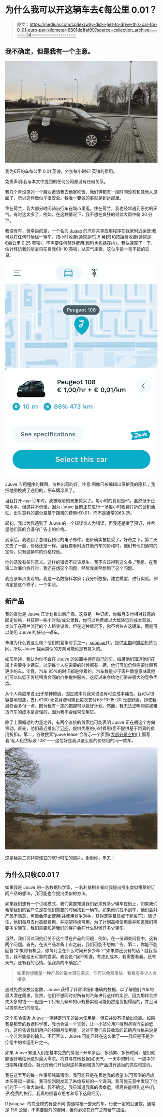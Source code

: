 # 为什么我可以开这辆车去€每公里 0.01？

> 原文：<https://medium.com/codex/why-did-i-get-to-drive-this-car-for-0-01-euro-per-kilometer-6801de1faf99?source=collection_archive---------14----------------------->

## 我不确定，但是我有一个主意。

![](img/f96a3879b57b1d8d33dfd09ef9ed0634.png)

我为€开的车每公里 0.01 英镑，外加每小时€1 英镑的费用。

免责声明:我与本文中提到的任何公司都没有任何关系。

我几个月没见的一个朋友邀请我去他家吃饭。我们俩都有一段时间没有和其他人见面了，所以这样做似乎很安全。我唯一要做的事就是到达那里。

住在荷兰，我大部分时间骑自行车在城市里逛。住在荷兰，我也经常遇到恶劣的天气。有时这太多了，例如，在这种情况下，我不想在疯狂的倾盆大雨中骑 20 分钟。

我没有车，但幸运的是，一个名为 [Juuve](https://juuve.nl/) 的汽车共享应用程序在我家附近运营:我可以在任何时候租一辆车，按小时收费(通常是€2.5 英镑)和按距离收费(通常是€每公里 0.25 英镑)，不需要任何额外费用(燃料也包括在内)。我快速算了一下，估计拜访我的朋友将花费我€8-10 英镑，从天气来看，这似乎是一笔不错的交易。

![](img/6fb30c3ccbfd4c5d505f716afc6275c1.png)

Juuve 应用程序的截图，价格出奇的好。注意:图像已被编辑以保护我的隐私；我把地图换成了通用的，把车牌涂黑了。

当我打开 app 订车时，我被眼前的景象惊呆了。每小时的费用是€1，虽然低于正常水平，但这并不奇怪，因为 Juuve 目前正在进行一场每小时收费打折的营销活动。出乎意料的部分是基于距离的费用:€0.01，而不是通常的€0.25。

起初，我以为我遇到了 Juuve 的一个错误或人为错误，但我还是做了预订，并希望他们真的会遵守广告上的价格。

到家后，我收到了总结我预订的电子邮件。出价确实被接受了。好奇之下，第二天又去了一趟，价格还是一样。当我查看附近其他汽车的价格时，他们有他们通常的定价，只有这辆车的价格较低。

他的话没有任何意义。这样的错误不应该发生。我不应该得到这么多，”我想。在我第二次廉价旅行时，我还在想这个问题，然后我突然想到了这个问题。

我应该早点发现的。我是一名数据科学家；我分析数据，建立模型，进行实验。*那*肯定是这个样子。一个实验。

## 新产品

我的直觉是 Juuve 正计划推出新产品。这将是一种订阅，你每月支付相对较高的固定价格，并获得一些小时和/或公里数，你可以免费或以大幅降低的成本驾驶。类似于在荷兰流行的个人租赁设置，但在这种情况下，你不会独占这辆车，而是可以使用 Juuve 的任何一辆车。

朱维为什么要这么做？他们的竞争对手之一，[snapcar](https://www.snappcar.nl/)[1]，提供[定期](https://privatelease.snappcar.nl/)和[短期](https://privatelease.snappcar.nl/products/snappcar-shortlease)租赁合同，所以 Juuve 探索类似的方向可能也是有意义的。

如前所述，我认为你不会在 Juuve 的设置中拥有自己的车。如果他们知道他们在街上需要多少辆车，以便每个人在需要的时候都有一辆，他们可能仍然需要比顾客更少的车。毕竟，汽车 95%的时间都是停着的。汽车数量少于客户数量意味着他们可以以低于传统租赁合同的价格提供服务，这反过来会给他们带来强大的竞争优势。

从个人角度来说:出于某种原因，固定成本对我来说没有可变成本痛苦。我可以很容易地想象，支付€100 元包月费可能比每次支付€5-10-15-20 元更舒服，即使我最终会多付一点，因为我有一定的把握可以做好计划。然而，我无法证明购买或租赁汽车的成本是合理的，因为我不会经常使用它。

除了上面概述的力量之外，有两个直接的线索也可能表明 Juuve 正在朝这个方向移动。首先，他们最近推出了[订阅](http://help.juuve.nl/nl/collections/2403119-abonnementen)，提供优惠的小时费用(但不提供基于距离的费用折扣)。第二，谷歌搜索“juuve lease”会显示一个页面[(大部分是空的)](https://web.archive.org/web/20210313200553/https%3A%2F%2Fjuuve.nl%2Fprivate_lease%2Frenault-captur-2%2F)上面写着“私人租赁标致 108”——这恰好是我以这么低的价格租的同一款车。

![](img/0ef3df67c272cd1b4562e04a93fa0402.png)

这是我第二次非常便宜的旅行时拍的照片。谢谢你，朱夫！

## 为什么只收€0.01？

如果我是 Juuve 的一名数据科学家，一名利益相关者向我提出推出类似租赁的订阅产品的想法，我可能也会提出类似的方法。

如果我们想有一个订阅模式，我们需要知道我们必须有多少辆车在街上，如果我们希望我们的客户总是在他们需要的时候找到一辆车。如果他们找不到车，他们会对产品不满意，可能会停止使用(并使用竞争对手，获得定期租赁或干脆买车)。请记住，他们每月支付高额费用，并期望持续可用。为了计划高峰使用量并知道我们需要多少辆车，我们需要知道我们的客户会在什么时候开多少辆车。

当然，我们可以问他们关于这个潜在产品的问题，例如，在一份调查问卷中。这有两个问题。首先，在该产品准备上市之前，我们可能不想做广告。第二，你能不能回答“如果你有机会，你每月会在什么时间开多少车？”如果你还没有的话？就我而言，我不能给出可靠的答案。我会说:“我不知道，考虑到成本，我需要看看。还有天气。还有我的心情。但我真的不确定。”

> 如果你想衡量一种产品的最大潜在需求，你可以免费发放，看看有多少人会接受。

通过免费发放公里数，Juuve 获得了非常详细和准确的数据，以了解他们汽车的最大潜在需求。显然，他们不想同时对所有的汽车进行这样的实验，因为那样会损失太多的钱——但是一个只有几辆车的小规模实验可能仍然是负担得起的，并且可以提供无价的信息。

这个实验告诉 Juuve 一辆特定汽车的最大使用量，但它并没有描绘出全貌。如果我是那里的数据科学家，我也会做一个实验，让一小部分*用户*得到*所有*汽车的低价。这将告诉我们用户的预期月使用量，这对于我们应该收取的正确月价格来说是一个非常重要的输入。不可否认，Juuve 可能已经在这么做了——我只是不是治疗组中的幸运用户之一。

如果 Juuve 知道人们在基本免费的情况下开车多远、多频繁、多长时间，他们就能很好地估计绝对最大需求。将其与其他数据(如天气、一天中的时间、一周中的日期等)相结合。将允许他们开始对这种类似租赁的产品进行适当的供应和定价。

我在这里写的每一件事都纯属猜测。我可能只是在表达我的愿望:以可预测的月成本买得起一辆车。我可能刚刚发现了朱维系统的一个漏洞。我可能无意中发现了他们的下一个重大举措。我不确定。我只知道我真的很幸运，很高兴能得到这些(几乎)免费的旅行，我真的很喜欢思考和写下这段经历。

[1]snapcar 的商业模式有些不同:你通常租一整天的车，行驶一定的公里数，通常是 150 公里，不需要额外的费用，但你必须在还车之前给车加油。